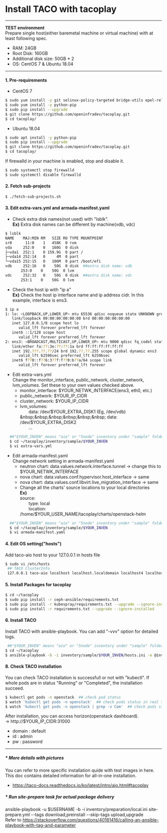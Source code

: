 Install TACO with tacoplay
==================
---
**TEST environment**  
Prepare single host(either baremetal machine or virtual machine) with at least following spec.
 - RAM: 24GB
 - Root Disk: 160GB   
 - Additional disk size: 50GB * 2  
 - OS:  CentOS 7 & Ubuntu 18.04
---
#### 1. Pre-requirements
 * CentOS 7
 ```sh
 $ sudo yum install -y git selinux-policy-targeted bridge-utils epel-release
 $ sudo yum install -y python-pip
 $ sudo pip install --upgrade
 $ git clone https://github.com/openinfradev/tacoplay.git
 $ cd tacoplay/
 ```
 * Ubuntu 18.04
 ```sh
 $ sudo apt install -y python-pip
 $ sudo pip install --upgrade
 $ git clone https://github.com/openinfradev/tacoplay.git
 $ cd tacoplay/
 ```

 If firewalld in your machine is enabled, stop and disable it.
 ```sh
$ sudo systemctl stop firewalld
$ sudo systemctl disable firewalld
 ```
#### 2. Fetch sub-projects
 ```sh
 $ ./fetch-sub-projects.sh
 ```
#### 3. Edit extra-vars.yml and armada-manifest.yaml
 * Check extra disk names(not used) with "lsblk".  
  **Ex)** Extra disk names can be different by machine(vdb, vdc)
 ```sh
 $ lsblk
 NAME    MAJ:MIN RM   SIZE RO TYPE MOUNTPOINT
sr0      11:0    1   458K  0 rom  
vda     252:0    0   160G  0 disk
├─vda1  252:1    0 159.9G  0 part /
├─vda14 252:14   0     4M  0 part
└─vda15 252:15   0   106M  0 part /boot/efi
 vdb     252:16   0    50G  0 disk  ##extra disk name: vdb
        253:0    0    50G  0 lvm  
 vdc     252:32   0    50G  0 disk  ##extra disk name: vdc
        253:1    0    50G  0 lvm  
 ```
 * Check the host ip with "ip a"  
  **Ex)** Check the host ip interface name and ip address cidr. In this example, interface is ens3.
 ```sh
 $ ip a
 1: lo: <LOOPBACK,UP,LOWER_UP> mtu 65536 qdisc noqueue state UNKNOWN group default qlen 1000
    link/loopback 00:00:00:00:00:00 brd 00:00:00:00:00:00
    inet 127.0.0.1/8 scope host lo
       valid_lft forever preferred_lft forever
    inet6 ::1/128 scope host
       valid_lft forever preferred_lft forever
 2: ens3: <BROADCAST,MULTICAST,UP,LOWER_UP> mtu 9000 qdisc fq_codel state UP group default qlen 1000
    link/ether fa:??:3e:??:??:1a brd ff:ff:ff:ff:ff:ff
    inet 192.???.??.??/24 brd 192.??.??.255 scope global dynamic ens3
       valid_lft 62596sec preferred_lft 62596sec
    inet6 f??0::f??6:3??f:f??0:b??a/64 scope link
       valid_lft forever preferred_lft forever
 ```
 * Edit extra-vars.yml  
 Change the monitor_interface, public_network, cluster_network, lvm_volumes.
 Set these to your own values checked above.
   - monitor_interface: $YOUR_NETWK_INTERFACE(ens3, eth0, etc.)
   - public_network: $YOUR_IP_CIDR
   - cluster_network: $YOUR_IP_CIDR
   - lvm_volumes:  
    &nbsp;&nbsp;&nbsp;&nbsp;&nbsp;&nbsp; data: /dev/$YOUR_EXTRA_DISK1 (Eg, /dev/vdb)  
    &nbsp;&nbsp;&nbsp;&nbsp;&nbsp;&nbsp; data: /dev/$YOUR_EXTRA_DISK2  
    &nbsp;&nbsp;&nbsp;&nbsp;&nbsp;&nbsp; ...

 ```sh
   ##"$YOUR_INVEN" means "aio" or "5node" inventory under "sample" folder.
   $ cd ~/tacoplay/inventory/sample/$YOUR_INVEN   
   $ vi extra-vars.yml
 ```
 * Edit armada-manifest.yaml  
 Change network setting in armada-manifest.yaml
   - neutron chart: data.values.network.interface.tunnel -> change this to $YOUR_NETWK_INTERFACE
   - nova chart: data.values.conf.hypervisor.host_interface -> same
   - nova chart: data.values.conf.libvirt.live_migration_interface  -> same
   - Change all the charts' source locations to your local directories  
    **Ex)**  
    source:  
    &nbsp;&nbsp;&nbsp;&nbsp;&nbsp;&nbsp;  type: local  
    &nbsp;&nbsp;&nbsp;&nbsp;&nbsp;&nbsp;  location: /home/$YOUR_USER_NAME/tacoplay/charts/openstack-helm
 ```sh
   ##"$YOUR_INVEN" means "aio" or "5node" inventory under "sample" folder.
   $ cd ~/tacoplay/inventory/sample/$YOUR_INVEN
   $ vi armada-manifest.yaml
 ```  

#### 4. Edit OS setting("hosts")
 Add taco-aio host to your 127.0.0.1 in hosts file
 ```sh
 $ sudo vi /etc/hosts
  ## TACO ClusterInfo
  127.0.0.1 taco-aio localhost localhost.localdomain localhost4 localhost4.localdomain4
 ```

#### 5. Install Packages for tacoplay

 ```sh
 $ cd ~/tacoplay
 $ sudo pip install -r ceph-ansible/requirements.txt
 $ sudo pip install -r kubespray/requirements.txt --upgrade --ignore-installed
 $ sudo pip install -r requirements.txt --upgrade --ignore-installed
 ```
#### 6. Install TACO
 Install TACO with ansible-playbook. You can add "-vvv" option for detailed logs.
 ```sh
  ##"$YOUR_INVEN" means "aio" or "5node" inventory under "sample" folder.
 $ cd ~/tacoplay
 $ ansible-playbook -b -i inventory/sample/$YOUR_INVEN/hosts.ini -e @inventory/sample/$YOUR_INVEN/extra-vars.yml site.yml
 ```
#### 8. Check TACO installation
You can check TACO installation is successfull or not with "kubectl".
If whole pods are in status "Running" or "Completed", the installation succeed.
```sh
$ kubectl get pods -n openstack  ## check pod status
$ watch 'kubectl get pods -n openstack'  ## check pods status in real time
$ watch 'kubectl get pods -n openstack | grep -v Com'  ## check pods status except completed pods in real time
```
After installation, you can access horizon(openstack dashboard).  
  ->  http://$YOUR_IP_CIDR:31000  
  - domain : default
  - id : admin
  - pw : password   


----

##### * More details with pictures
 You can refer to more specific installation quide with test images in here. This doc contains detailed information for all-in-one installation.
 - https://taco-docs.readthedocs.io/ko/latest/intro/aio.html#tacoplay

##### * Run site-prepare task for actual package delivery
 ansible-playbook -u $USERNAME -b -i inventory/preparation/local.ini site-prepare.yml --tags download,preinstall --skip-tags upload,upgrade  
 Refer to https://stackoverflow.com/questions/40181416/calling-an-ansible-playbook-with-tag-and-parameter
